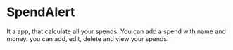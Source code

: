# SpendAlert


It a app, that calculate all your spends.
You can add a spend with name and money.
you can add, edit, delete and view your spends.
